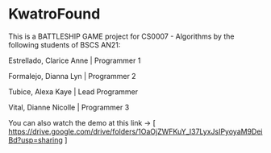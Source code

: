 # KwatroFound
This is a BATTLESHIP GAME project for CS0007 - Algorithms by the following students of BSCS AN21: 

Estrellado, Clarice Anne | Programmer 1

Formalejo, Dianna Lyn | Programmer 2

Tubice, Alexa Kaye | Lead Programmer

Vital, Dianne Nicolle | Programmer 3


You can also watch the demo at this link -> [ https://drive.google.com/drive/folders/1OaOjZWFKuY_l37LyxJsIPyoyaM9DeiBd?usp=sharing ]
